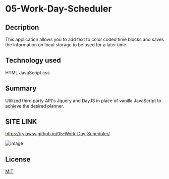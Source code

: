 # 05-Work-Day-Scheduler

## Decription

This application allows you to add text to color coded time blocks and saves the information on local storage to be used for a later time.

## Technology used

HTML
JavaScript
css

## Summary

Utilized third party API's Jquery and DayJS in place of vanilla JavaScript to achieve the desired planner.

## SITE LINK
https://rylawss.github.io/05-Work-Day-Scheduler/

![image](https://user-images.githubusercontent.com/128633609/236371033-668094db-da58-4588-87b9-cff975462997.png)


## License

[MIT](https://choosealicense.com/licenses/mit/)
